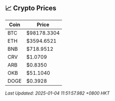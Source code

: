 ## 📈 Crypto Prices

| Coin | Price |
| ---- | ----- |
| BTC | $98178.3304 |
| ETH | $3594.6521 |
| BNB | $718.9512 |
| CRV | $1.0709 |
| ARB | $0.8350 |
| OKB | $51.1040 |
| DOGE | $0.3928 |

_Last Updated: 2025-01-04 11:51:57.982 +0800 HKT_